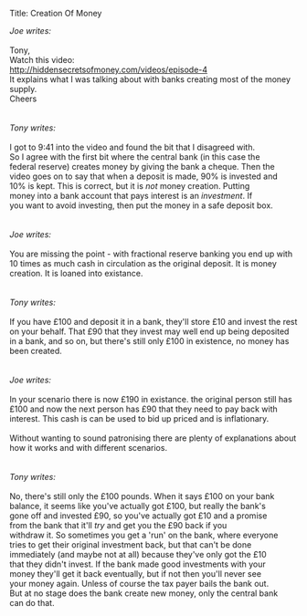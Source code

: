 Title: Creation Of Money

<i>Joe writes:</i><br>
<br>
Tony,<br>
Watch this video:<br>
<a href="http://hiddensecretsofmoney.com/videos/episode-4">http://hiddensecretsofmoney.com/videos/episode-4</a><br>
It explains what I was talking about with banks creating most of the money supply.<br>
Cheers<br>
<br>
<br>
<i>Tony writes:</i><br>
<br>
I got to 9:41 into the video and found the bit that I disagreed with.<br>
So I agree with the first bit where the central bank (in this case the<br>
federal reserve) creates money by giving the bank a cheque. Then the<br>
video goes on to say that when a deposit is made, 90% is invested and<br>
10% is kept. This is correct, but it is *not* money creation. Putting<br>
money into a bank account that pays interest is an *investment*. If<br>
you want to avoid investing, then put the money in a safe deposit box.<br>
<br>
<br>
<i>Joe writes:<br>
</i><br>
You are missing the point - with fractional reserve banking you end up with 10 times as much cash in circulation as the original deposit. It is money creation. It is loaned into existance.<br>
<br>
<br>
<i>Tony writes:</i><br>
<br>
If you have £100 and deposit it in a bank, they'll store £10 and invest the rest on your behalf. That £90 that they invest may well end up being deposited in a bank, and so on, but there's still only £100 in existence, no money has been created.<br>
<br>
<br>
<i>Joe writes:</i><br>
<br>
In your scenario there is now £190 in existance. the original person still has £100 and now the next person has £90 that they need to pay back with interest. This cash is can be used to bid up priced and is inflationary.<br>
&nbsp;<br>
Without wanting to sound patronising there are plenty of explanations about how it works and with different scenarios.<br>
<br>
<br>
<i>Tony writes:</i><br>
<br>
No, there's still only the £100 pounds. When it says £100 on your bank<br>
balance, it seems like you've actually got £100, but really the bank's<br>
gone off and invested £90, so you've actually got £10 and a promise<br>
from the bank that it'll *try* and get you the £90 back if you<br>
withdraw it. So sometimes you get a 'run' on the bank, where everyone<br>
tries to get their original investment back, but that can't be done<br>
immediately (and maybe not at all) because they've only got the £10<br>
that they didn't invest. If the bank made good investments with your<br>
money they'll get it back eventually, but if not then you'll never see<br>
your money again. Unless of course the tax payer bails the bank out.<br>
But at no stage does the bank create new money, only the central bank<br>
can do that.<br>
